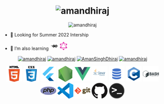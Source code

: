 <h1 align="center"><img width="150px" src="https://i.pinimg.com/originals/11/74/21/1174215797dec302c416c52eaac5fc46.png" alt="amandhiraj" /></h1>
<p align="center"> <img src="https://komarev.com/ghpvc/?username=amandhiraj" alt="amandhiraj" /> </p>

- 🔭 Looking for Summer 2022 Intership

- 🌱 I’m also learning <img alt="Python" width="26px" src="https://raw.githubusercontent.com/github/explore/80688e429a7d4ef2fca1e82350fe8e3517d3494d/topics/go/go.png" /> <img alt="GraphQL" width="26px" src="https://raw.githubusercontent.com/github/explore/80688e429a7d4ef2fca1e82350fe8e3517d3494d/topics/graphql/graphql.png" />

<p align="center"> 
<a href="https://twitter.com/amandhiraj" target="blank"><img align="center" src="https://cdn.jsdelivr.net/npm/simple-icons@3.0.1/icons/twitter.svg" alt="amandhiraj" height="20" width="20" /></a>
<a href="https://linkedin.com/in/amandhiraj" target="blank"><img align="center" src="https://cdn.jsdelivr.net/npm/simple-icons@3.0.1/icons/linkedin.svg" alt="amandhiraj" height="20" width="20" /></a>
<a href="https://fb.com/AmanSinghDhiraj" target="blank"><img align="center" src="https://cdn.jsdelivr.net/npm/simple-icons@3.0.1/icons/facebook.svg" alt="AmanSinghDhiraj" height="20" width="20" /></a>
<a href="https://instagram.com/amandhiraj" target="blank"><img align="center" src="https://cdn.jsdelivr.net/npm/simple-icons@3.0.1/icons/instagram.svg" alt="amandhiraj" height="20" width="20" /></a>
</p>

<p align="center">
<img alt="HTML5" width="50px" src="https://raw.githubusercontent.com/github/explore/80688e429a7d4ef2fca1e82350fe8e3517d3494d/topics/html/html.png" />
<img alt="CSS3" width="50px" src="https://raw.githubusercontent.com/github/explore/80688e429a7d4ef2fca1e82350fe8e3517d3494d/topics/css/css.png" />
<img alt="Flutter" width="50px" src="https://raw.githubusercontent.com/github/explore/80688e429a7d4ef2fca1e82350fe8e3517d3494d/topics/flutter/flutter.png" />
<img alt="Node.js" width="50px" src="https://raw.githubusercontent.com/github/explore/80688e429a7d4ef2fca1e82350fe8e3517d3494d/topics/nodejs/nodejs.png" />
<img alt="Vue JS" width="50px" src="https://raw.githubusercontent.com/github/explore/80688e429a7d4ef2fca1e82350fe8e3517d3494d/topics/vue/vue.png" />
<img alt="Java" width="50px" src="https://raw.githubusercontent.com/github/explore/80688e429a7d4ef2fca1e82350fe8e3517d3494d/topics/java/java.png" />
<img alt="SQL" width="50px" src="https://raw.githubusercontent.com/github/explore/80688e429a7d4ef2fca1e82350fe8e3517d3494d/topics/sql/sql.png" />
  <img alt="C" width="50px" src="https://raw.githubusercontent.com/github/explore/80688e429a7d4ef2fca1e82350fe8e3517d3494d/topics/c/c.png" />
  <img alt="Unix" width="50px" src="https://raw.githubusercontent.com/github/explore/80688e429a7d4ef2fca1e82350fe8e3517d3494d/topics/bash/bash.png" />
  <img alt="PHP" width="50px" src="https://raw.githubusercontent.com/github/explore/80688e429a7d4ef2fca1e82350fe8e3517d3494d/topics/php/php.png" />
<img alt="Visual Studio Code" width="50px" src="https://raw.githubusercontent.com/github/explore/80688e429a7d4ef2fca1e82350fe8e3517d3494d/topics/visual-studio-code/visual-studio-code.png" />
<img alt="Git" width="50px" src="https://raw.githubusercontent.com/github/explore/80688e429a7d4ef2fca1e82350fe8e3517d3494d/topics/git/git.png" />
<img alt="GitHub" width="50px" src="https://raw.githubusercontent.com/github/explore/78df643247d429f6cc873026c0622819ad797942/topics/github/github.png" />
<img alt="Terminal" width="50px" src="https://raw.githubusercontent.com/github/explore/80688e429a7d4ef2fca1e82350fe8e3517d3494d/topics/terminal/terminal.png" />
</p>
